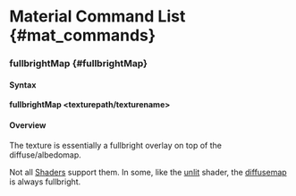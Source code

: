 # Material Command List {#mat_commands}

### fullbrightMap {#fullbrightMap}

#### Syntax

**fullbrightMap <texturepath/texturename>**

#### Overview

The texture is essentially a fullbright overlay on top of the
diffuse/albedomap.

Not all [Shaders](Shaders.md) support them. In some, like the
[unlit](unlit.md) shader, the
[diffusemap](diffusemap.md) is always
fullbright.
